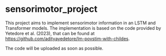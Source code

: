 # sensorimotor_project
This project aims to implement sensorimotor information in an LSTM and Transformer models.
The implementation is based on the code provided by Yetedore et al. (2023), that can be found
at https://github.com/adityayedetore/lm-povstim-with-childes.

The code will be uploaded as soon as possible.
